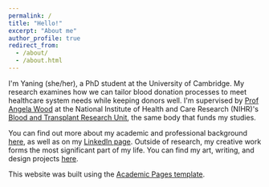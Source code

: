 ```yaml
---
permalink: /
title: "Hello!"
excerpt: "About me"
author_profile: true
redirect_from: 
  - /about/
  - /about.html
---
```


I'm Yaning (she/her), a PhD student at the University of Cambridge. My research examines how we can tailor blood donation processes to meet healthcare system needs while keeping donors well. I'm supervised by [Prof Angela Wood](https://www.phpc.cam.ac.uk/people/ceu-group/ceu-senior-academic-staff/angela-wood/) at the National Institute of Health and Care Research (NIHR)'s [Blood and Transplant Research Unit](https://www.nhsbt.nhs.uk/research-and-development/current-research/btrus/donor-health-and-behaviour/), the same body that funds my studies.

You can find out more about my academic and professional background [here](https://donatingbetter.github.io/cv/), as well as on my [LinkedIn page](https://www.linkedin.com/in/yaning-wu/). Outside of research, my creative work forms the most significant part of my life. You can find my art, writing, and design projects [here](https://donatingbetter.github.io/creative-portfolio/). 

This website was built using the [Academic Pages template](https://academicpages.github.io/). 
